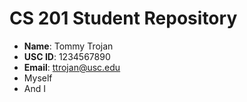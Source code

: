 # CS 201 Student Repository

- **Name**: Tommy Trojan
- **USC ID**: 1234567890
- **Email**: ttrojan@usc.edu
- Myself
- And I
 
